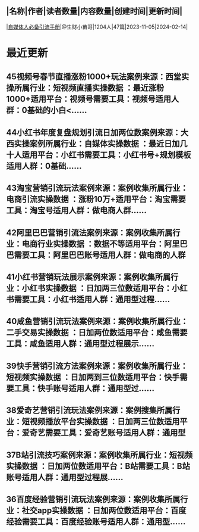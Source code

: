 |名称|作者|读者数量|内容数量|创建时间|更新时间|
---
|[自媒体人必备引流手册](https://xiaobot.net/p/MSk1888999?refer=0b133df9-27dc-423b-8101-639049001c13)|@生财小苗哥|1204人|47篇|2023-11-05|2024-02-14|

# 最近更新
## 45视频号春节直播涨粉1000+玩法案例来源：西堂实操所属行业：短视频直播实操数据 ：最近涨粉1000+适用平台：视频号需要工具：视频号适用人群：0基础的小白<......
## 44小红书年度复盘规划引流日加两位数案例来源：大西实操案例所属行业：自媒体实操数据 ：最近日加几十人适用平台：小红书需要工具：小红书号+规划模板适用人群：0基础......
## 43淘宝营销引流玩法案例来源：案例收集所属行业：电商引流实操数据 ：涨粉10万+适用平台：淘宝需要工具：淘宝号适用人群：做电商人群......
## 42阿里巴巴营销引流法案例来源：案例收集所属行业：电商行业实操数据 ：数据不等适用平台：阿里巴巴需要工具：阿里巴巴账号适用人群：做电商的人群
## 41小红书营销玩法展示案例来源：案例收集所属行业：小红书实操数据 ：日加两三位数适用平台：小红书需要工具：小红书适用人群：通用型过程......
## 40咸鱼营销引流玩法案例来源：案例收集所属行业：二手交易实操数据 ：日加两位数适用平台：咸鱼需要工具：咸鱼适用人群：通用型过程展示......
## 39快⼿营销引流⽅法案例来源：案例收集所属行业：短视频实操数据 ：日加两到三位数适用平台：快手需要工具：快手账号适用人群：通用型过......
## 38爱奇艺营销引流玩法案例来源：案例搜集所属行业：短视频播放平台实操数据 ：日加两三位数适用平台：爱奇艺需要工具：爱奇艺账号适用人群：通用型
## 37B站引流技巧案例来源：案例收集所属行业：短视频实操数据 ：日加两位数适用平台：B站需要工具：B站账号适用人群：通用型过程展......
## 36百度经验营销引流玩法案例来源：案例收集所属行业：社交app实操数据 ：日加两位数适用平台：百度经验需要工具：百度经验账号适用人群：通用型......

